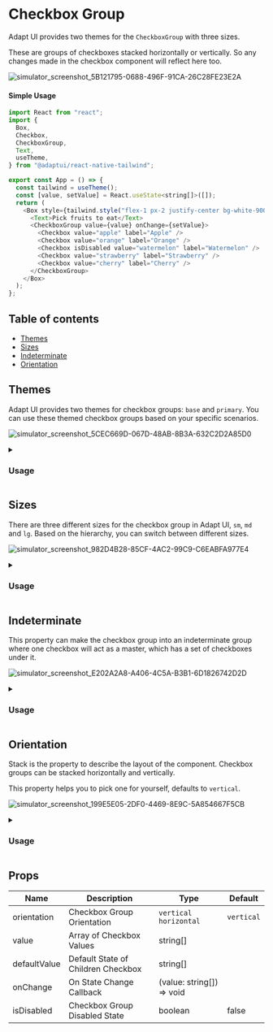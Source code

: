 # Checkbox Group

Adapt UI provides two themes for the `CheckboxGroup` with three sizes. 

These are groups of checkboxes stacked horizontally or vertically. 
So any changes made in the checkbox component will reflect here too.

![simulator_screenshot_5B121795-0688-496F-91CA-26C28FE23E2A](https://user-images.githubusercontent.com/35562287/203286255-a6d2be49-2606-4de0-99a9-9cd53105622e.png)

#### Simple Usage

```js
import React from "react";
import {
  Box,
  Checkbox,
  CheckboxGroup,
  Text,
  useTheme,
} from "@adaptui/react-native-tailwind";

export const App = () => {
  const tailwind = useTheme();
  const [value, setValue] = React.useState<string[]>([]);
  return (
    <Box style={tailwind.style("flex-1 px-2 justify-center bg-white-900")}>
      <Text>Pick fruits to eat</Text>
      <CheckboxGroup value={value} onChange={setValue}>
        <Checkbox value="apple" label="Apple" />
        <Checkbox value="orange" label="Orange" />
        <Checkbox isDisabled value="watermelon" label="Watermelon" />
        <Checkbox value="strawberry" label="Strawberry" />
        <Checkbox value="cherry" label="Cherry" />
      </CheckboxGroup>
    </Box>
  );
};

```

## Table of contents

- [Themes](#themes)
- [Sizes](#sizes)
- [Indeterminate](#indeterminate)
- [Orientation](#orientation)


## Themes

Adapt UI provides two themes for checkbox groups: `base` and `primary`. 
You can use these themed checkbox groups based on your specific scenarios.

![simulator_screenshot_5CEC669D-067D-48AB-8B3A-632C2D2A85D0](https://user-images.githubusercontent.com/35562287/203289544-5b8e3595-f993-4177-8014-e8cd0b5ee06b.png)

<details>

<summary>
  <h3>Usage</h3>
</summary>

```js
import { CheckboxGroup, useTheme } from "@adaptui/react-native-tailwind"
export default function App() { 
  const tailwind = useTheme();
  const [value, setValue] = React.useState<string[]>([]);

  return (
    <>
      <CheckboxGroup
        themeColor="primary"
        value={value}
        onChange={setValue}
      >
        <Checkbox value="artic" label="Artic" />
        <Checkbox value="national-parks" label="National Parks" />
        <Checkbox isDisabled value="camping" label="Camping" />
        <Checkbox value="beaches" label="Beaches" />
        <Checkbox value="caves" label="Caves" />
        <Checkbox value="farms" label="Farms" />
      </CheckboxGroup>
    </> 
  ) 
}
```
</details>

## Sizes

There are three different sizes for the checkbox group in Adapt UI, `sm`, `md` and `lg`. 
Based on the hierarchy, you can switch between different sizes.
  
![simulator_screenshot_982D4B28-85CF-4AC2-99C9-C6EABFA977E4](https://user-images.githubusercontent.com/35562287/203288193-64a25b4e-3521-4f84-9ad2-57d19a26d518.png)
  
<details>

<summary>
  <h3>Usage</h3>
</summary>

```js
import { CheckboxGroup, useTheme } from "@adaptui/react-native-tailwind"
export default function App() { 
  const tailwind = useTheme();
  const [value, setValue] = React.useState<string[]>([]);

  return (
    <>
      <CheckboxGroup
        size="lg"
        value={value}
        onChange={setValue}
      >
        <Checkbox value="artic" label="Artic" />
        <Checkbox value="national-parks" label="National Parks" />
        <Checkbox isDisabled value="camping" label="Camping" />
        <Checkbox value="beaches" label="Beaches" />
        <Checkbox value="caves" label="Caves" />
        <Checkbox value="farms" label="Farms" />
      </CheckboxGroup>
    </> 
  ) 
}
```
</details>

## Indeterminate

This property can make the checkbox group into an indeterminate group where one checkbox will act as a master, which has a set of checkboxes under it.

![simulator_screenshot_E202A2A8-A406-4C5A-B3B1-6D1826742D2D](https://user-images.githubusercontent.com/35562287/203288537-63c432ad-a14c-44bc-8345-a778da68fccf.png)
  
<details>

<summary>
  <h3>Usage</h3>
</summary>

```js
import {
  Box,
  Checkbox,
  CheckboxGroup,
  useTheme,
} from "@adaptui/react-native-tailwind";

export const App = () => { 
  const tailwind = useTheme(); 
  return ( 
    <Box style={tailwind.style("h-full justify-center items-center bg-white-900")}>
      <CheckboxGroup> 
        <Checkbox label="Fund Category" isIndeterminate /> 
        <Box style={tailwind.style("ml-[25px]")}> 
          <Checkbox value="Equity" label="Equity" />
          <Checkbox value="Debt" label="Debt" />
          <Checkbox value="Hybrid" label="Hybrid" />
          <Checkbox value="International Equity" label="International Equity" />
          <Checkbox value="Solution Oriented" label="Solution Oriented" /> 
        </Box>
      </CheckboxGroup> 
    </Box> 
  ); 
};

```
</details>

## Orientation

Stack is the property to describe the layout of the component. Checkbox groups can be stacked horizontally and vertically.

This property helps you to pick one for yourself, defaults to `vertical`. 
  
![simulator_screenshot_199E5E05-2DF0-4469-8E9C-5A854667F5CB](https://user-images.githubusercontent.com/35562287/203289204-882dcc11-bb00-4448-94cf-75fded46be35.png)
  
<details>

<summary>
  <h3>Usage</h3>
</summary>

```js
import { CheckboxGroup, useTheme } from "@adaptui/react-native-tailwind"
export default function App() { 
  const tailwind = useTheme();
  const [value, setValue] = React.useState<string[]>([]);

  return (
    <>
      <CheckboxGroup
        orientation="horizontal"
        value={value}
        onChange={setValue}
      >
        <Checkbox value="artic" label="Artic" />
        <Checkbox value="national-parks" label="National Parks" />
        <Checkbox isDisabled value="camping" label="Camping" />
        <Checkbox value="beaches" label="Beaches" />
        <Checkbox value="caves" label="Caves" />
        <Checkbox value="farms" label="Farms" />
      </CheckboxGroup>
    </> 
  ) 
}
```
</details>


## Props

| Name         | Description                        | Type                      | Default    |
|--------------|------------------------------------|---------------------------|------------|
| orientation  | Checkbox Group Orientation         | `vertical` `horizontal`   | `vertical` |
| value        | Array of Checkbox Values           | string[]                  |            |
| defaultValue | Default State of Children Checkbox | string[]                  |            |
| onChange     | On State Change Callback           | (value: string[]) => void |            |
| isDisabled   | Checkbox Group Disabled State      | boolean                   | false      |

